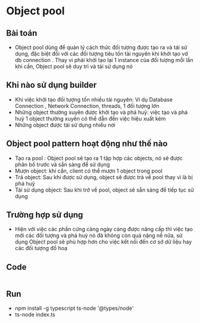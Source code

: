 # Object pool


## Bài toán
- Object pool dùng để quản lý cách thức đối tượng được tạo ra và tái sử dụng, đặc biệt đối với các đối tượng tiêu tốn tài nguyên khi khởi tạo vd db connection . Thay vì phải khởi tạo lại 1 instance của đối tượng mỗi lần khi cần, Object pool sẽ duy trì và tái sử dụng nó

## Khi nào sử dụng builder
- Khi việc khởi tạo đối tượng tốn nhiều tài nguyên: Ví dụ Database Connection , Network Connection, threads, 1 đối tượng lớn
- Những object thường xuyên được khởi tạo và phá huỷ: việc tạo và phá huỷ 1 object thường xuyên có thể dẫn đến việc hiệu xuất kém
- Những object được tái sử dụng nhiều nơi

## Object pool pattern hoạt động như thế nào
- Tạo ra pool : Object pool sẽ tạo ra 1 tập hợp các objects, nó sẽ được phân bố trước và sẵn sàng để sử dụng
- Mượn object: khi cần, client có thể mượn 1 object trong pool 
- Trả object: Sau khi được sử dụng, object sẽ được trả về pool thay vì là bị phá huỷ
- Tái sử dụng object: Sau khi trở về pool, object sẽ sẵn sàng để tiếp tục sử dụng

## Trường hợp sử dụng
- Hiện với việc các phần cứng càng ngày càng được nâng cấp thì việc tạo mới các đối tượng và phá huỷ nó đã không còn quá nặng nề nữa, sử dụng Object pool sẽ phù hợp hơn cho việc kết nối đến cơ sở dữ liệu hay các đối tượng đồ hoạ

## Code
```
```

## Run
- npm install -g typescript ts-node '@types/node'
- ts-node index.ts